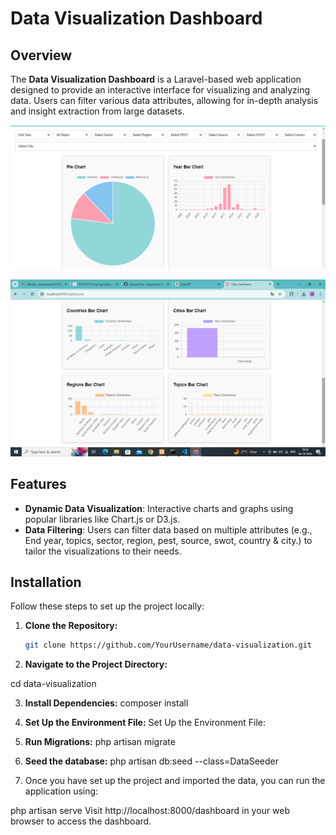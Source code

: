 # Data Visualization Dashboard

## Overview

The **Data Visualization Dashboard** is a Laravel-based web application designed to provide an interactive interface for visualizing and analyzing data. Users can filter various data attributes, allowing for in-depth analysis and insight extraction from large datasets.

![alt text](<Screenshot (302).png>)

![alt text](image.png)

## Features

- **Dynamic Data Visualization**: Interactive charts and graphs using popular libraries like Chart.js or D3.js.
- **Data Filtering**: Users can filter data based on multiple attributes (e.g., End year, topics, sector, region, pest, source, swot, country & city.) to tailor the visualizations to their needs.


## Installation

Follow these steps to set up the project locally:

1. **Clone the Repository:**

   ```bash
   git clone https://github.com/YourUsername/data-visualization.git

2. **Navigate to the Project Directory:**

 cd data-visualization

3. **Install Dependencies:**
composer install

4. **Set Up the Environment File:**
Set Up the Environment File:

5. **Run Migrations:**
php artisan migrate

6. **Seed the database:**
php artisan db:seed --class=DataSeeder

7. Once you have set up the project and imported the data, you can run the application using:

php artisan serve
Visit http://localhost:8000/dashboard in your web browser to access the dashboard.